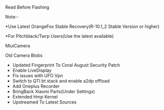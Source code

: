 Read Before Flashing

Note:-

*Use Latest OrangeFox Stable Recovery(R-10.1_2 Stable Version or higher)

*For Pitchblack/Twrp Users(Use the latest available)

MiuiCamera

Old Camera Blobs

- Updated Fingerprint To Coral August Security Patch
- Enable LiveDisplay
- Fix issues with UFO Vpn
- Switch to QTI bt stack and enable a2dp offload
- Add Oneplus Recorder
- BringBack Xiaomi Parts(Under Settings)
- Extended Hmp Kernel
- Upstreamed To Latest Sources

